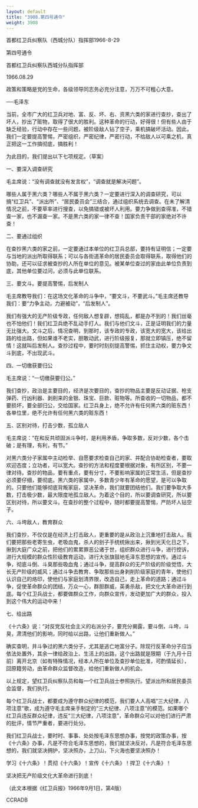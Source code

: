 ```yaml
---
layout: default
title: "3908.第四号通令"
weight: 3908
---
```


首都红卫兵纠察队（西城分队）指挥部1966-8-29

第四号通令

首都红卫兵纠察队西城分队指挥部

1966.08.29

政策和策略是党的生命，各级领导同志务必充分注意，万万不可粗心大意。

──毛泽东

当前，全市广大的红卫兵对地、富、反、坏、右、资黑六类的家进行查抄，查出了坏人，抄出了赃物，取得了很大的胜利。这种革命的行动，好得很！但有些人由于缺乏经验，行动中存在一些问题，被阶级敌人钻了空子，乘机搞破坏活动。因此，我们一定要提高警惕，严密组织，严密纪律，严密行动，不给敌人以可乘之机，真正把这一工作搞彻底，搞胜利！

为此目的，我们提出以下七项规定。（草案）

一、要深入调查研究

毛主席说：“没有调查就没有发言权”，“调查就是解决问题”。

哪些人属于黑六类？哪些人不属于黑六类？一定要进行深入的调查研究，可以搞“红卫兵”、“派出所”、“居民委员会”三结合，通过组织系统去调查。在未了解清情况之前，不要草率进行搜查，以免搞错或被坏人利用。要力争做到查得准，不错查一家，也不漏查一家。不是黑六类的家一律不查！国家负责干部的家绝对不许查！

二、要通过组织

在查抄黑六类的家之前，一定要通过本单位的红卫兵总部，要持有证明信；一定要与当地的派出所取得联系；可以与各街道革命的居民委员会取得联系，取得他们的协助，还可以征求被查抄的人所在单位的意见。被某单位查过的家由此单位负责到底，其他单位要过问，必须与此单位联系。

三、要文斗。要提高警惕，后发制人

毛主席教导我们：在这场文化革命的斗争中，“要文斗，不要武斗。”毛主席还教导我们：要“力争主动，力避被动”，“后发制人”。

我们有强大的无产阶级专政，任何敌人想复辟，想捣乱，都是办不到的！我们丝毫也不怕他们！我们红卫兵绝不乱动手打人。我们与他们文斗，正是证明我们的力量无比强大。文斗之后，情况查明，到那时，该专政的专政，该宽大的宽大，该给出路的给出路，但如果谁不老实，胆敢动武，进行阶级报复，那就立即镇压，绝不留情！这就叫后发制人。查抄过程中，要时时刻刻提高警惕，抓住主动权，要力争文斗到底，不出现武斗。

四、一切缴获要归公

毛主席说：“一切缴获要归公。”

我们查抄，政治是主要目的，经济是次要目的，查抄的物品主要是反动证据、枪支弹药、行凶利器、剥削来的金银、珠宝、巨款、赃物等。所查收的一切物品，都不要损坏，要全部归公，交给国家。红卫兵身上，绝不允许有任何黑六类的赃东西！各单位里，绝不允许有任何黑六类的赃东西！

五、区别对待，打击少数，孤立敌人

毛主席说：“在和反共顽固派斗争时，是利用矛盾，争取多数，反对少数，各个击破；是有理，有利，有节。”

对黑六类分子家属中主动检举、自愿要求检查自己的家、并配合协助检查者，要取欢迎态度；立功者，可以宽大。查抄的方法和程度要根据对象，有所区别，不要一律对待。查抄的物品，要有重点，要有分寸，不要影响家属的正常生活，但是查抄必须要仔细，要彻底。黑六类的家属中，多数青少年有革命的愿望，是可以争取的。只要他们能够彻底背叛家庭，坚决革命，我们就要团结他们。我们要争取大多数，打击极少数，最大限度地孤立敌人。为着这个目的，所以要调查研究，所以要区别对待，所以要文斗。在查抄的整个过程中，随时都要提高警惕，严防坏人钻空子。

六、斗垮敌人，教育群众

我们查抄，不仅仅是在经济上打击敌人，更重要的是从政治上沉重地打击敌人。我们要把那些老寄生虫，老吸血鬼，杀人的刽子手统统揪出来，揪到光天化日之下，揪到大庭广众之前，把他们的累累罪恶公诸于世，组织群众进行斗争，进行控诉，进行大规模的群众性阶级教育运动，进行大张旗鼓地毛泽东思想的宣传。通过斗争，彻底斗倒、斗臭那些吸血鬼；通过斗争，提高群众的无产阶级的阶级觉悟，大长无产阶级的威风；通过斗争去教育、争取那些出身剥削阶级家庭的青年，使他们认识自己的烙印，使他们与家庭划清界限，改造自己，走上革命的道路；通过斗争，促使革命群众的团结，万众一心，群胆群威，英勇杀敌，把文化大革命进行到底。每个红卫兵战士，都要做群众工作，向群众宣传，发动更加广大的群众，投入到这个伟大的运动中来！

七、给出路

《十六条》说：“对反党反社会主义的右派分子，要充分揭露，要斗倒，斗垮，斗臭，肃清他们的影响，同时给以出路，让他们重新做人。”

确实查明，并斗争过的黑六类分子，尤其是逃亡地富分子。除现行反革命分子应当依法处置外，其余一律给政治上、生活上的出路，这个出路就是限期（于九月十日前）离开北京（如有特殊情况，经本人所在单位及查抄单位批准，可酌情延长），回原籍劳动，由革命群众监督改造，给他们重新做人的机会。

以上规定，望红卫兵纠察队员和每一个红卫兵战士参照执行。望派出所和居民委员会监督，我们执行。

每个红卫兵战士，都要成为遵守群众纪律的模范，我们要人人高唱“三大纪律，八项注意”歌，成为遵守毛主席亲手制定的“三大纪律、八项注意”的模范。如果哪个红卫兵违反群众纪律，违反“三大纪律，八项注意”，革命群众可以对他们进行严肃的批评，情节严重者，要进行处分。

我们红卫兵战士，要时时、事事、处处按毛泽东思想办事，按党的政策办事，按《十六条》办事，凡是不符合毛泽东思想的，我们就坚决反对，凡是符合毛泽东思想的，我们就坚决拥护，坚决照办，上刀山，下火海也要坚决照办！

学习《十六条》！贯彻《十六条》！宣传《十六条》！捍卫《十六条》！

坚决把无产阶级文化大革命进行到底！

（此文本根据《红卫兵报》1966年9月1日，第4版）

CCRADB

